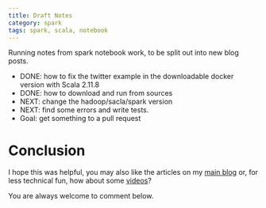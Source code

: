 ```yaml
---
title: Draft Notes
category: spark
tags: spark, scala, notebook
---
```


Running notes from spark notebook work, to be split out into new 
blog posts.

- DONE: how to fix the twitter example in the downloadable docker version 
with Scala 2.11.8
- DONE: how to download and run from sources
- NEXT: change the hadoop/sacla/spark version
- NEXT: find some errors and write tests.
- Goal: get something to a pull request











# Conclusion

I hope this was helpful, you may also like the articles on my 
[main blog](http://blog.abarbanell.de/) or, for less technical 
fun, how about some [videos](https://goo.gl/qT7GBy)?

You are always welcome to comment below.
